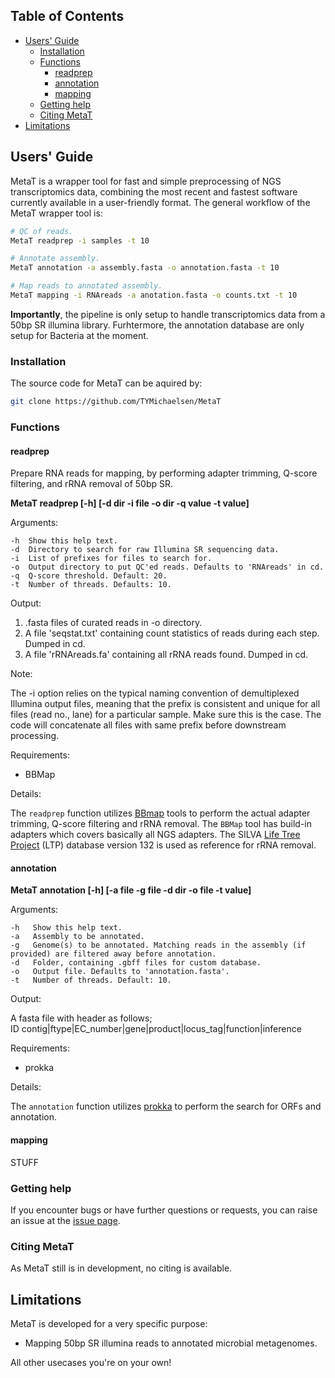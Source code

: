 ## Table of Contents

- [Users' Guide](#uguide)
  - [Installation](#install)
  - [Functions](#functions)
    - [readprep](#readprep)
    - [annotation](#annotation)
    - [mapping](#mapping)
  - [Getting help](#help)
  - [Citing MetaT](#cite)
- [Limitations](#limit)

## <a name="uguide"></a>Users' Guide

MetaT is a wrapper tool for fast and simple preprocessing of NGS transcriptomics 
data, combining the most recent and fastest software currently available in a 
user-friendly format. The general workflow of the MetaT wrapper tool is:

```sh
# QC of reads.
MetaT readprep -i samples -t 10

# Annotate assembly.
MetaT annotation -a assembly.fasta -o annotation.fasta -t 10

# Map reads to annotated assembly.
MetaT mapping -i RNAreads -a anotation.fasta -o counts.txt -t 10
```

**Importantly**, the pipeline is only setup to handle transcriptomics data from
a 50bp SR illumina library. Furhtermore, the annotation database are only setup 
for Bacteria at the moment.

### <a name="install"></a>Installation

The source code for MetaT can be aquired by:
```sh
git clone https://github.com/TYMichaelsen/MetaT
```

### <a name="functions"></a>Functions

#### <a name="readprep"></a>readprep

Prepare RNA reads for mapping, by performing adapter trimming, Q-score filtering, and rRNA removal of 50bp SR. 

**MetaT readprep [-h] [-d dir -i file -o dir -q value -t value]**

Arguments:

    -h  Show this help text.
    -d  Directory to search for raw Illumina SR sequencing data.
    -i  List of prefixes for files to search for.
    -o  Output directory to put QC'ed reads. Defaults to 'RNAreads' in cd.
    -q  Q-score threshold. Default: 20.
    -t  Number of threads. Defaults: 10.

Output:

 1) .fasta files of curated reads in -o directory.
 2) A file 'seqstat.txt' containing count statistics of reads during each step. Dumped in cd.
 3) A file 'rRNAreads.fa' containing all rRNA reads found. Dumped in cd.

Note: 

The -i option relies on the typical naming convention of demultiplexed Illumina output files, meaning that the prefix is consistent and unique for all files (read no., lane) for a particular sample. Make sure this is the case. The code will concatenate all files with same prefix before downstream processing.

Requirements:

- BBMap

Details:

The `readprep` function utilizes [BBmap](https://jgi.doe.gov/data-and-tools/bbtools/bb-tools-user-guide/bbmap-guide/) 
tools to perform the actual adapter trimming, Q-score filtering and rRNA removal. 
The `BBMap` tool has build-in adapters which covers basically all NGS adapters. 
The SILVA [Life Tree Project](https://www.arb-silva.de/projects/living-tree) (LTP) 
database version 132 is used as reference for rRNA removal.

#### <a name="annotation"></a>annotation

**MetaT annotation [-h] [-a file -g file -d dir -o file -t value]**

Arguments:

    -h   Show this help text.
    -a   Assembly to be annotated.
    -g   Genome(s) to be annotated. Matching reads in the assembly (if provided) are filtered away before annotation. 
    -d   Folder, containing .gbff files for custom database.
    -o   Output file. Defaults to 'annotation.fasta'.
    -t   Number of threads. Default: 10.

Output:

A fasta file with header as follows;  
ID contig|ftype|EC_number|gene|product|locus_tag|function|inference

Requirements:

- prokka

Details:

The `annotation` function utilizes [prokka](https://github.com/tseemann/prokka) 
to perform the search for ORFs and annotation. 

#### <a name="mapping"></a>mapping

STUFF

### <a name="help"></a>Getting help

If you encounter bugs or have further questions or requests, you can raise an issue 
at the [issue page](https://github.com/TYMichaelsen/MetaT/issues).

### <a name="cite"></a>Citing MetaT

As MetaT still is in development, no citing is available.

## <a name="limit"></a>Limitations

MetaT is developed for a very specific purpose: 

* Mapping 50bp SR illumina reads to annotated microbial metagenomes.

All other usecases you're on your own!
